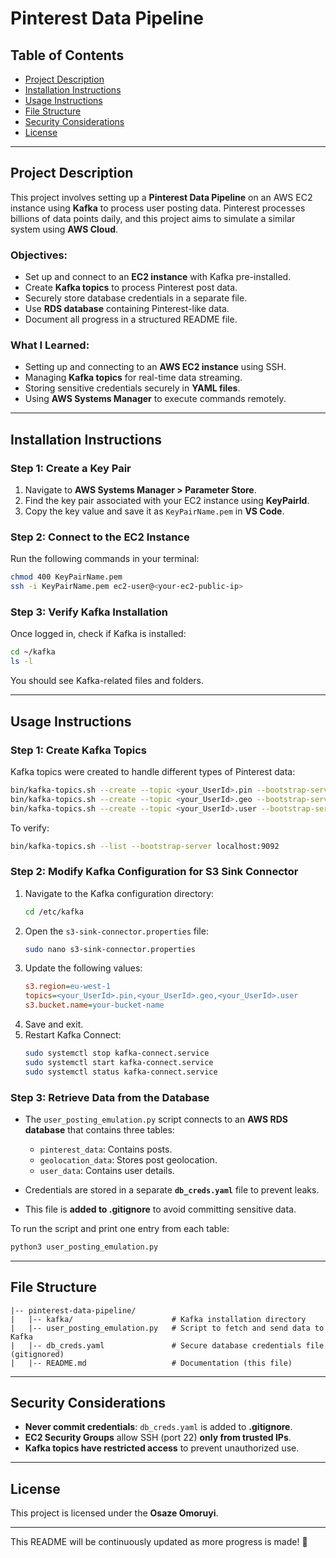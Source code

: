 # Pinterest Data Pipeline

## Table of Contents
- [Project Description](#project-description)
- [Installation Instructions](#installation-instructions)
- [Usage Instructions](#usage-instructions)
- [File Structure](#file-structure)
- [Security Considerations](#security-considerations)
- [License](#license)

---

## Project Description
This project involves setting up a **Pinterest Data Pipeline** on an AWS EC2 instance using **Kafka** to process user posting data. Pinterest processes billions of data points daily, and this project aims to simulate a similar system using **AWS Cloud**.

### **Objectives:**
- Set up and connect to an **EC2 instance** with Kafka pre-installed.
- Create **Kafka topics** to process Pinterest post data.
- Securely store database credentials in a separate file.
- Use **RDS database** containing Pinterest-like data.
- Document all progress in a structured README file.

### **What I Learned:**
- Setting up and connecting to an **AWS EC2 instance** using SSH.
- Managing **Kafka topics** for real-time data streaming.
- Storing sensitive credentials securely in **YAML files**.
- Using **AWS Systems Manager** to execute commands remotely.

---

## Installation Instructions
### **Step 1: Create a Key Pair**
1. Navigate to **AWS Systems Manager > Parameter Store**.
2. Find the key pair associated with your EC2 instance using **KeyPairId**.
3. Copy the key value and save it as `KeyPairName.pem` in **VS Code**.

### **Step 2: Connect to the EC2 Instance**
Run the following commands in your terminal:
```bash
chmod 400 KeyPairName.pem
ssh -i KeyPairName.pem ec2-user@<your-ec2-public-ip>
```

### **Step 3: Verify Kafka Installation**
Once logged in, check if Kafka is installed:
```bash
cd ~/kafka
ls -l
```
You should see Kafka-related files and folders.

---

## Usage Instructions
### **Step 1: Create Kafka Topics**
Kafka topics were created to handle different types of Pinterest data:
```bash
bin/kafka-topics.sh --create --topic <your_UserId>.pin --bootstrap-server localhost:9092 --partitions 1 --replication-factor 1
bin/kafka-topics.sh --create --topic <your_UserId>.geo --bootstrap-server localhost:9092 --partitions 1 --replication-factor 1
bin/kafka-topics.sh --create --topic <your_UserId>.user --bootstrap-server localhost:9092 --partitions 1 --replication-factor 1
```
To verify:
```bash
bin/kafka-topics.sh --list --bootstrap-server localhost:9092
```

### **Step 2: Modify Kafka Configuration for S3 Sink Connector**
1. Navigate to the Kafka configuration directory:
   ```bash
   cd /etc/kafka
   ```
2. Open the `s3-sink-connector.properties` file:
   ```bash
   sudo nano s3-sink-connector.properties
   ```
3. Update the following values:
   ```ini
   s3.region=eu-west-1
   topics=<your_UserId>.pin,<your_UserId>.geo,<your_UserId>.user
   s3.bucket.name=your-bucket-name
   ```
4. Save and exit.
5. Restart Kafka Connect:
   ```bash
   sudo systemctl stop kafka-connect.service
   sudo systemctl start kafka-connect.service
   sudo systemctl status kafka-connect.service
   ```

### **Step 3: Retrieve Data from the Database**
- The `user_posting_emulation.py` script connects to an **AWS RDS database** that contains three tables:
  - `pinterest_data`: Contains posts.
  - `geolocation_data`: Stores post geolocation.
  - `user_data`: Contains user details.

- Credentials are stored in a separate **`db_creds.yaml`** file to prevent leaks.
- This file is **added to .gitignore** to avoid committing sensitive data.

To run the script and print one entry from each table:
```bash
python3 user_posting_emulation.py
```

---

## File Structure
```
|-- pinterest-data-pipeline/
|   |-- kafka/                      # Kafka installation directory
|   |-- user_posting_emulation.py   # Script to fetch and send data to Kafka
|   |-- db_creds.yaml               # Secure database credentials file (gitignored)
|   |-- README.md                   # Documentation (this file)
```

---

## Security Considerations
- **Never commit credentials**: `db_creds.yaml` is added to **.gitignore**.
- **EC2 Security Groups** allow SSH (port 22) **only from trusted IPs**.
- **Kafka topics have restricted access** to prevent unauthorized use.

---

## License
This project is licensed under the **Osaze Omoruyi**.

---

This README will be continuously updated as more progress is made! 🚀
```

